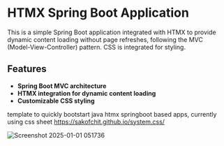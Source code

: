 # HTMX Spring Boot Application

This is a simple Spring Boot application integrated with HTMX to provide dynamic content loading without page refreshes, following the MVC (Model-View-Controller) pattern. CSS is integrated for styling.

## Features
- **Spring Boot MVC architecture**
- **HTMX integration for dynamic content loading**
- **Customizable CSS styling**

template to quickly bootstart java htmx springboot based apps, currently using css sheet https://sakofchit.github.io/system.css/


![Screenshot 2025-01-01 051736](https://github.com/user-attachments/assets/0878cbf0-55ec-4c58-abb9-91e5f9ed3be6)
